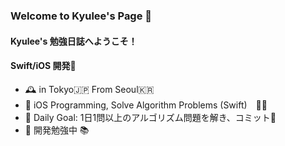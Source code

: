 ### Welcome to Kyulee's Page 👋
#### Kyulee's 勉強日誌へようこそ！
#### Swift/iOS 開発🌱

- 🕰 in Tokyo🇯🇵 From Seoul🇰🇷 
- 📝 iOS Programming, Solve Algorithm Problems (Swift)　🚴‍♂️
- 🌱 Daily Goal: 1日1問以上のアルゴリズム問題を解き、コミット📮
- 🛫 開発勉強中 📚


<!--
**KyusokLee/KyusokLee** is a ✨ _special_ ✨ repository because its `README.md` (this file) appears on your GitHub profile.

Here are some ideas to get you started:

- 🔭 I’m currently working on ...
- 🌱 I’m currently learning ...
- 👯 I’m looking to collaborate on ...
- 🤔 I’m looking for help with ...
- 💬 Ask me about ...
- 📫 How to reach me: ...
- 😄 Pronouns: ...
- ⚡ Fun fact: ...
-->
